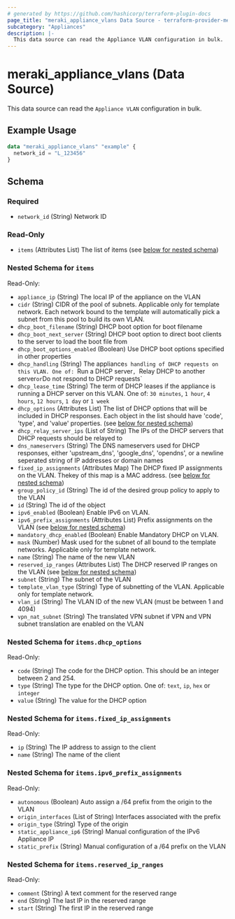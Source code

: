 ```yaml
---
# generated by https://github.com/hashicorp/terraform-plugin-docs
page_title: "meraki_appliance_vlans Data Source - terraform-provider-meraki"
subcategory: "Appliances"
description: |-
  This data source can read the Appliance VLAN configuration in bulk.
---
```


# meraki_appliance_vlans (Data Source)

This data source can read the `Appliance VLAN` configuration in bulk.

## Example Usage

```terraform
data "meraki_appliance_vlans" "example" {
  network_id = "L_123456"
}
```

<!-- schema generated by tfplugindocs -->
## Schema

### Required

- `network_id` (String) Network ID

### Read-Only

- `items` (Attributes List) The list of items (see [below for nested schema](#nestedatt--items))

<a id="nestedatt--items"></a>
### Nested Schema for `items`

Read-Only:

- `appliance_ip` (String) The local IP of the appliance on the VLAN
- `cidr` (String) CIDR of the pool of subnets. Applicable only for template network. Each network bound to the template will automatically pick a subnet from this pool to build its own VLAN.
- `dhcp_boot_filename` (String) DHCP boot option for boot filename
- `dhcp_boot_next_server` (String) DHCP boot option to direct boot clients to the server to load the boot file from
- `dhcp_boot_options_enabled` (Boolean) Use DHCP boot options specified in other properties
- `dhcp_handling` (String) The appliance`s handling of DHCP requests on this VLAN. One of: `Run a DHCP server`, `Relay DHCP to another server` or `Do not respond to DHCP requests`
- `dhcp_lease_time` (String) The term of DHCP leases if the appliance is running a DHCP server on this VLAN. One of: `30 minutes`, `1 hour`, `4 hours`, `12 hours`, `1 day` or `1 week`
- `dhcp_options` (Attributes List) The list of DHCP options that will be included in DHCP responses. Each object in the list should have 'code', 'type', and 'value' properties. (see [below for nested schema](#nestedatt--items--dhcp_options))
- `dhcp_relay_server_ips` (List of String) The IPs of the DHCP servers that DHCP requests should be relayed to
- `dns_nameservers` (String) The DNS nameservers used for DHCP responses, either 'upstream_dns', 'google_dns', 'opendns', or a newline seperated string of IP addresses or domain names
- `fixed_ip_assignments` (Attributes Map) The DHCP fixed IP assignments on the VLAN. Thekey of this map is a MAC address. (see [below for nested schema](#nestedatt--items--fixed_ip_assignments))
- `group_policy_id` (String) The id of the desired group policy to apply to the VLAN
- `id` (String) The id of the object
- `ipv6_enabled` (Boolean) Enable IPv6 on VLAN.
- `ipv6_prefix_assignments` (Attributes List) Prefix assignments on the VLAN (see [below for nested schema](#nestedatt--items--ipv6_prefix_assignments))
- `mandatory_dhcp_enabled` (Boolean) Enable Mandatory DHCP on VLAN.
- `mask` (Number) Mask used for the subnet of all bound to the template networks. Applicable only for template network.
- `name` (String) The name of the new VLAN
- `reserved_ip_ranges` (Attributes List) The DHCP reserved IP ranges on the VLAN (see [below for nested schema](#nestedatt--items--reserved_ip_ranges))
- `subnet` (String) The subnet of the VLAN
- `template_vlan_type` (String) Type of subnetting of the VLAN. Applicable only for template network.
- `vlan_id` (String) The VLAN ID of the new VLAN (must be between 1 and 4094)
- `vpn_nat_subnet` (String) The translated VPN subnet if VPN and VPN subnet translation are enabled on the VLAN

<a id="nestedatt--items--dhcp_options"></a>
### Nested Schema for `items.dhcp_options`

Read-Only:

- `code` (String) The code for the DHCP option. This should be an integer between 2 and 254.
- `type` (String) The type for the DHCP option. One of: `text`, `ip`, `hex` or `integer`
- `value` (String) The value for the DHCP option


<a id="nestedatt--items--fixed_ip_assignments"></a>
### Nested Schema for `items.fixed_ip_assignments`

Read-Only:

- `ip` (String) The IP address to assign to the client
- `name` (String) The name of the client


<a id="nestedatt--items--ipv6_prefix_assignments"></a>
### Nested Schema for `items.ipv6_prefix_assignments`

Read-Only:

- `autonomous` (Boolean) Auto assign a /64 prefix from the origin to the VLAN
- `origin_interfaces` (List of String) Interfaces associated with the prefix
- `origin_type` (String) Type of the origin
- `static_appliance_ip6` (String) Manual configuration of the IPv6 Appliance IP
- `static_prefix` (String) Manual configuration of a /64 prefix on the VLAN


<a id="nestedatt--items--reserved_ip_ranges"></a>
### Nested Schema for `items.reserved_ip_ranges`

Read-Only:

- `comment` (String) A text comment for the reserved range
- `end` (String) The last IP in the reserved range
- `start` (String) The first IP in the reserved range
